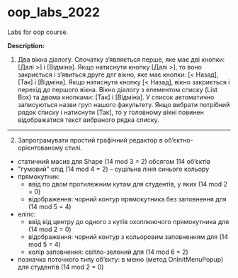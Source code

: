 # oop_labs_2022
Labs for oop course.

**Description:**
1. Два вікна діалогу. Спочатку з’являється перше, яке має дві кнопки: [Далі >] і [Відміна]. Якщо натиснути кнопку [Далі >], то воно закриється і з’явиться друге длг вікно, яке має кнопки: [< Назад], [Так] і [Відміна]. Якщо натиснути кнопку [< Назад], вікно закриється і перехід до першого вікна. Вікно діалогу з елементом списку (List Box) та двома кнопками: [Так] і [Відміна]. У список автоматично записуються назви груп нашого факультету. Якщо вибрати потрібний рядок списку і натиснути [Так], то у головному вікні повинен відображатися текст вибраного рядка списку.
---
2. Запрограмувати простий графічний редактор в об’єктно-орієнтованому стилі.
- статичний масив для Shape (14 mod 3 = 2) обсягом 114 об’єктів
- "гумовий" слід (14 mod 4 = 2) – суцільна лінія синього кольору
- прямокутник:
  - ввід по двом протилежним кутам для студентів, у яких (14 mod 2 = 0)
  - відображення: чорний контур прямокутника без заповнення для (14 mod 5 = 4)
- еліпс:
  - ввід від центру до одного з кутів охоплюючого прямокутника для (14 mod 2 = 0)
  - відображення: чорний контур з кольоровим заповненням для (14 mod 5 = 4)
  - колір заповнення: світло-зелений для (14 mod 6 = 2)
- позначка поточного типу об’єкту: в меню (метод OnInitMenuPopup) для студентів (14 mod
2 = 0)
